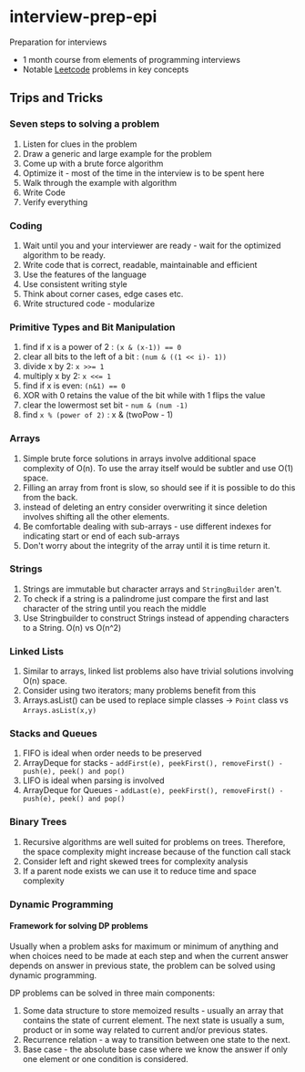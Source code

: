 # interview-prep-epi
Preparation for interviews 
- 1 month course from elements of programming interviews
- Notable [Leetcode](https://leetcode.com/problemset/all/) problems in key concepts

## Trips and Tricks

### Seven steps to solving a problem

1. Listen for clues in the problem
2. Draw a generic and large example for the problem
3. Come up with a brute force algorithm
4. Optimize it - most of the time in the interview is to be spent here
5. Walk through the example with algorithm
6. Write Code
7. Verify everything

### Coding

1. Wait until you and your interviewer are ready - wait for the optimized algorithm to be ready.
2. Write code that is correct, readable, maintainable and efficient
3. Use the features of the language
4. Use consistent writing style
5. Think about corner cases, edge cases etc.
6. Write structured code - modularize

### Primitive Types and Bit Manipulation

1. find if x is a power of 2 : `(x & (x-1)) == 0`
2. clear all bits to the left of a bit : `(num & ((1 << i)- 1))`
3. divide x by 2: `x >>= 1`
4. multiply x by 2: `x <<= 1`
5. find if x is even: `(n&1) == 0`
6. XOR with 0 retains the value of the bit while with 1 flips the value
7. clear the lowermost set bit - `num & (num -1)`
8. find `x % (power of 2)` : x & (twoPow - 1)

### Arrays
1. Simple brute force solutions in arrays involve additional space complexity of O(n). To use the array itself would be subtler and use O(1) space.
2. Filling an array from front is slow, so should see if it is possible to do this from the back.
3. instead of deleting an entry consider overwriting it since deletion involves shifting all the other elements.
4. Be comfortable dealing with sub-arrays - use different indexes for indicating start or end of each sub-arrays
5. Don't worry about the integrity of the array until it is time return it.

### Strings
1. Strings are immutable but character arrays and `StringBuilder` aren't.
2. To check if a string is a palindrome just compare the first and last character of the string until you reach the middle
3. Use Stringbuilder to construct Strings instead of appending characters to a String. O(n) vs O(n^2)

### Linked Lists
1. Similar to arrays, linked list problems also have trivial solutions involving O(n) space.
2. Consider using two iterators; many problems benefit from this
3. Arrays.asList() can be used to replace simple classes -> `Point` class vs `Arrays.asList(x,y)`

### Stacks and Queues
1. FIFO is ideal when order needs to be preserved
1. ArrayDeque for stacks - `addFirst(e), peekFirst(), removeFirst() - push(e), peek() and pop()`
1. LIFO is ideal when parsing is involved
1. ArrayDeque for Queues - `addLast(e), peekFirst(), removeFirst() - push(e), peek() and pop()`

### Binary Trees
1. Recursive algorithms are well suited for problems on trees. Therefore, the space complexity might increase because of the function call stack
2. Consider left and right skewed trees for complexity analysis
3. If a parent node exists we can use it to reduce time and space complexity

### Dynamic Programming

#### Framework for solving DP problems
 
Usually when a problem asks for maximum or minimum of anything and when choices need to be made at each step and when the current answer depends on answer in previous state, the problem can be solved using dynamic programming. 

DP problems can be solved in three main components:

1. Some data structure to store memoized results - usually an array that contains the state of current element. The next state is usually a sum, product or in some way related to current and/or previous states.
1. Recurrence relation - a way to transition between one state to the next. 
1. Base case - the absolute base case where we know the answer if only one element or one condition is considered.

